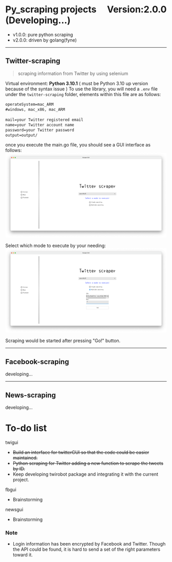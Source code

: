 # Py_scraping projects&nbsp;&nbsp;&nbsp;&nbsp; Version:2.0.0 (Developing...)
- v1.0.0: pure python scraping
- v2.0.0: driven by golang(fyne)
---
## Twitter-scraping 
> scraping information from Twitter by using selenium  

Virtual environment: **Python 3.10.1** ( must be Python 3.10 up version because of the syntax issue )
To use the library, you will need a `.env` file under the `twitter-scraping` folder, elements within this file are as follows:
```
operateSystem=mac_ARM
#windows, mac_x86, mac_ARM

mail=your Twitter registered email
name=your Twitter account name
password=your Twitter password
output=output/
```

once you execute the main.go file, you should see a GUI interface as follows:
![](doc/empty.png)

Select which mode to execute by your needing:
![](doc/withIDs.png)

Scraping would be started after pressing "Go!" button.
  
---
## Facebook-scraping
developing...

---
## News-scraping
developing...
   
# To-do list
twigui
 - ~~Build an interface for twitterGUI so that the code could be easier maintained.~~
 - ~~Python scraping for Twitter adding a new function to scrape the tweets by ID.~~
 - Keep developing twirobot package and integrating it with the current project.

 fbgui
 - Brainstorming

 newsgui
 - Brainstorming

 ### Note
 - Login information has been encrypted by Facebook and Twitter. Though the API could be found, it is hard to send a set of the right parameters toward it.